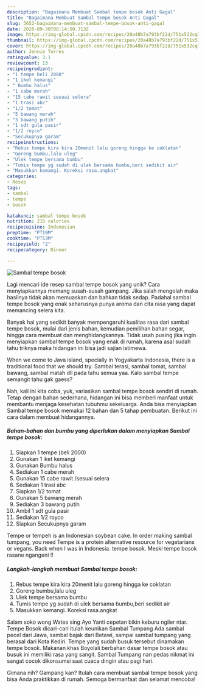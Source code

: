 ```yaml
---
description: "Bagaimana Membuat Sambal tempe bosok Anti Gagal"
title: "Bagaimana Membuat Sambal tempe bosok Anti Gagal"
slug: 3652-bagaimana-membuat-sambal-tempe-bosok-anti-gagal
date: 2020-09-30T08:14:50.713Z
image: https://img-global.cpcdn.com/recipes/20a48b7a793bf22d/751x532cq70/sambal-tempe-bosok-foto-resep-utama.jpg
thumbnail: https://img-global.cpcdn.com/recipes/20a48b7a793bf22d/751x532cq70/sambal-tempe-bosok-foto-resep-utama.jpg
cover: https://img-global.cpcdn.com/recipes/20a48b7a793bf22d/751x532cq70/sambal-tempe-bosok-foto-resep-utama.jpg
author: Jennie Torres
ratingvalue: 3.1
reviewcount: 13
recipeingredient:
- "1 tempe beli 2000"
- "1 iket kemangi"
- " Bumbu halus"
- "1 cabe merah"
- "15 cabe rawit sesuai selera"
- "1 trasi abc"
- "1/2 tomat"
- "5 bawang merah"
- "3 bawang putih"
- "1 sdt gula pasir"
- "1/2 royco"
- "Secukupnya garam"
recipeinstructions:
- "Rebus tempe kira kira 20menit lalu goreng hingga ke coklatan"
- "Goreng bumbu,lalu uleg"
- "Ulek tempe bersama bumbu"
- "Tumis tempe yg sudah di ulek bersama bumbu,beri sedikit air"
- "Masukkan kemangi. Koreksi rasa.angkat"
categories:
- Resep
tags:
- sambal
- tempe
- bosok

katakunci: sambal tempe bosok 
nutrition: 215 calories
recipecuisine: Indonesian
preptime: "PT19M"
cooktime: "PT53M"
recipeyield: "2"
recipecategory: Dinner

---
```



![Sambal tempe bosok](https://img-global.cpcdn.com/recipes/20a48b7a793bf22d/751x532cq70/sambal-tempe-bosok-foto-resep-utama.jpg)

Lagi mencari ide resep sambal tempe bosok yang unik? Cara menyiapkannya memang susah-susah gampang. Jika salah mengolah maka hasilnya tidak akan memuaskan dan bahkan tidak sedap. Padahal sambal tempe bosok yang enak seharusnya punya aroma dan cita rasa yang dapat memancing selera kita.

Banyak hal yang sedikit banyak mempengaruhi kualitas rasa dari sambal tempe bosok, mulai dari jenis bahan, kemudian pemilihan bahan segar, hingga cara membuat dan menghidangkannya. Tidak usah pusing jika ingin menyiapkan sambal tempe bosok yang enak di rumah, karena asal sudah tahu triknya maka hidangan ini bisa jadi sajian istimewa.

When we come to Java island, specially in Yogyakarta Indonesia, there is a traditional food that we should try. Sambal terasi, sambal tomat, sambal bawang, sambal matah dll pada tahu semua yaa. Kalo sambal tempe semangit tahu gak gaess?


Nah, kali ini kita coba, yuk, variasikan sambal tempe bosok sendiri di rumah. Tetap dengan bahan sederhana, hidangan ini bisa memberi manfaat untuk membantu menjaga kesehatan tubuhmu sekeluarga. Anda bisa menyiapkan Sambal tempe bosok memakai 12 bahan dan 5 tahap pembuatan. Berikut ini cara dalam membuat hidangannya.

<!--inarticleads1-->

##### Bahan-bahan dan bumbu yang diperlukan dalam menyiapkan Sambal tempe bosok:

1. Siapkan 1 tempe (beli 2000)
1. Gunakan 1 iket kemangi
1. Gunakan  Bumbu halus
1. Sediakan 1 cabe merah
1. Gunakan 15 cabe rawit /sesuai selera
1. Sediakan 1 trasi abc
1. Siapkan 1/2 tomat
1. Gunakan 5 bawang merah
1. Sediakan 3 bawang putih
1. Ambil 1 sdt gula pasir
1. Sediakan 1/2 royco
1. Siapkan Secukupnya garam


Tempe or tempeh is an Indonesian soybean cake. In order making sambal tumpang, you need Tempe is a protein alternative resource for vegetarians or vegans. Back when I was in Indonesia. tempe bosok. Meski tempe bosok rasane ngangeni !! 

<!--inarticleads2-->

##### Langkah-langkah membuat Sambal tempe bosok:

1. Rebus tempe kira kira 20menit lalu goreng hingga ke coklatan
1. Goreng bumbu,lalu uleg
1. Ulek tempe bersama bumbu
1. Tumis tempe yg sudah di ulek bersama bumbu,beri sedikit air
1. Masukkan kemangi. Koreksi rasa.angkat


Salam soko wong Wates sing Ayo Yanti cepetan bikin keburu ngiler ntar. Tempe Bosok dicari-cari itulah keunikan Sambal Tumpang  Ada sambal pecel dari Jawa, sambal bajak dari Betawi, sampai sambal tumpang yang berasal dari Kota Kediri. Tempe yang sudah busuk tersebut dinamakan tempe bosok. Makanan khas Boyolali berbahan dasar tempe bosok atau busuk ini memiliki rasa yang sangit. Sambal Tumpang nan pedas nikmat ini sangat cocok dikonsumsi saat cuaca dingin atau pagi hari. 

Gimana nih? Gampang kan? Itulah cara membuat sambal tempe bosok yang bisa Anda praktikkan di rumah. Semoga bermanfaat dan selamat mencoba!
